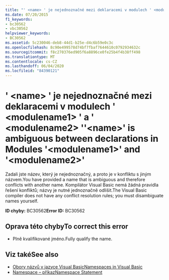 ```yaml
---
title: "' <name> ' je nejednoznačné mezi deklaracemi v modulech ' <modulename1> ' a ' <modulename2> '"
ms.date: 07/20/2015
f1_keywords:
- bc30562
- vbc30562
helpviewer_keywords:
- BC30562
ms.assetid: 5c230046-deb8-44d1-b25e-d4c6b59e0c3c
ms.openlocfilehash: 8c90e499578d74bf7fbaf7644610c0792934632c
ms.sourcegitcommit: f8c270376ed905f6a8896ce0fe25b4f4b38ff498
ms.translationtype: MT
ms.contentlocale: cs-CZ
ms.lasthandoff: 06/04/2020
ms.locfileid: "84390121"
---
```

# <a name="name-is-ambiguous-between-declarations-in-modules-modulename1-and-modulename2"></a><span data-ttu-id="e1048-102">' \<name> ' je nejednoznačné mezi deklaracemi v modulech ' \<modulename1> ' a ' \<modulename2> '</span><span class="sxs-lookup"><span data-stu-id="e1048-102">'\<name>' is ambiguous between declarations in Modules '\<modulename1>' and '\<modulename2>'</span></span>
<span data-ttu-id="e1048-103">Zadali jste název, který je nejednoznačný, a proto je v konfliktu s jiným názvem.</span><span class="sxs-lookup"><span data-stu-id="e1048-103">You have provided a name that is ambiguous and therefore conflicts with another name.</span></span> <span data-ttu-id="e1048-104">Kompilátor Visual Basic nemá žádná pravidla řešení konfliktů; názvy je nutné jednoznačně odlišit.</span><span class="sxs-lookup"><span data-stu-id="e1048-104">The Visual Basic compiler does not have any conflict resolution rules; you must disambiguate names yourself.</span></span>  
  
 <span data-ttu-id="e1048-105">**ID chyby:** BC30562</span><span class="sxs-lookup"><span data-stu-id="e1048-105">**Error ID:** BC30562</span></span>  
  
## <a name="to-correct-this-error"></a><span data-ttu-id="e1048-106">Oprava této chyby</span><span class="sxs-lookup"><span data-stu-id="e1048-106">To correct this error</span></span>  
  
- <span data-ttu-id="e1048-107">Plně kvalifikované jméno.</span><span class="sxs-lookup"><span data-stu-id="e1048-107">Fully qualify the name.</span></span>  
  
## <a name="see-also"></a><span data-ttu-id="e1048-108">Viz také</span><span class="sxs-lookup"><span data-stu-id="e1048-108">See also</span></span>

- [<span data-ttu-id="e1048-109">Obory názvů v jazyce Visual Basic</span><span class="sxs-lookup"><span data-stu-id="e1048-109">Namespaces in Visual Basic</span></span>](../programming-guide/program-structure/namespaces.md)
- [<span data-ttu-id="e1048-110">Namespace – příkaz</span><span class="sxs-lookup"><span data-stu-id="e1048-110">Namespace Statement</span></span>](../language-reference/statements/namespace-statement.md)
